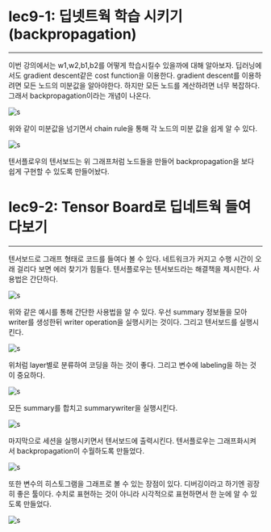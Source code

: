# lec9-1: 딥넷트웍 학습 시키기(backpropagation)
-------------------------------------
이번 강의에서는 w1,w2,b1,b2를 어떻게 학습시킬수 있을까에 대해 알아보자.
딥러닝에서도 gradient descent같은 cost function을 이용한다.
gradient descent를 이용하려면 모든 노드의 미분값을 알아야한다.
하지만 모든 노드를 계산하려면 너무 복잡하다.
그래서 backpropagation이라는 개념이 나온다.

![s](https://3.bp.blogspot.com/-uw2aoDcx6x0/V7HCQn_VT8I/AAAAAAAAIAg/HqF_dztX9-AFKo-BCA0n25I_uNCGW1_iACK4B/s400/ScreenShot_20160812235353.png)

위와 같이 미분값을 넘기면서 chain rule을 통해 각 노드의 미분 값을 쉽게 알 수 있다.

![s](https://4.bp.blogspot.com/-y28Z_YnOcvs/V7HU3kge_eI/AAAAAAAAIAw/DXYzRrI81X8-d048h9uiPGkOU2YqCIFFQCK4B/s400/ScreenShot_20160812235353.png)

텐서플로우의 텐서보드는 위 그래프처럼 노드들을 만들어 backpropagation을 보다 쉽게 구현할 수 있도록 만들어놨다.

# lec9-2: Tensor Board로 딥네트웍 들여다보기
----------------------------------------------
텐서보드로 그래프 형태로 코드를 들여다 볼 수 있다. 
네트워크가 커지고 수행 시간이 오래 걸리다 보면 에러 찾기가 힘들다.
텐서플로우는 텐서보드라는 해결책을 제시한다.
사용법은 간단하다. 

![s](https://2.bp.blogspot.com/-QyrKqW-QUPI/V7Ld7vGXQuI/AAAAAAAAIBE/A3iH8OonlJwMvLdYUcO4cfZ5riIzP3FTACK4B/s400/ScreenShot_20160811153954.png)

위와 같은 예시를 통해 간단한 사용법을 알 수 있다.
우선 summary 정보들을 모아 writer를 생성한뒤 writer operation을 실행시키는 것이다.
그리고 텐서보드를 실행시킨다.

![s](https://2.bp.blogspot.com/-4DmoCuiv3GA/V7LeoNMh50I/AAAAAAAAIBM/c2oCw2pX0doYusKtIeYfYEcWMP_LeZTXwCK4B/s400/ScreenShot_20160811153954.png)

위처럼 layer별로 분류하여 코딩을 하는 것이 좋다. 
그리고 변수에 labeling을 하는 것이 중요하다.

![s](https://3.bp.blogspot.com/-Z-kwzj8wZ6Y/V7Le93Y3K1I/AAAAAAAAIBU/DZ9DiGv3Fy4PxgEgoOy109Tq3OXCj2-GQCK4B/s400/ScreenShot_20160811153954.png)

모든 summary를 합치고 summarywriter을 실행시킨다.

![s](https://1.bp.blogspot.com/-VJcHvMzwuRg/V7LfZ2IBMyI/AAAAAAAAIBc/xczYHky98TgoWXhvEJKBPWEcFTEqF6sUgCK4B/s400/ScreenShot_20160811153954.png)

마지막으로 세션을 실행시키면서 텐서보드에 출력시킨다.
텐서플로우는 그래프화시켜서 backpropagation이 수월하도록 만들었다.

![s](https://4.bp.blogspot.com/-I45AkrNy9bo/V7LgA-vsWTI/AAAAAAAAIBk/RkIvioF1gAEfXlK86eiIPLFFqpNgUCu9wCK4B/s400/ScreenShot_20160811153954.png)

또한 변수의 히스토그램을 그래프로 볼 수 있는 장점이 있다.
디버깅이라고 하기엔 굉장히 좋은 툴이다.
수치로 표현하는 것이 아니라 시각적으로 표현하면서 한 눈에 알 수 있도록 만들었다.

![s](https://1.bp.blogspot.com/-P8VUtQ89Hpo/V7R20P_SMLI/AAAAAAAAIB4/7DF0-jT8BQ48ewH7ooa0wdwJh_EsQxBQACK4B/s400/graph_run%253D.png)

